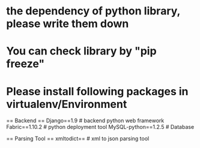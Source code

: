 # the dependency of python library, please write them down
# You can check library by "pip freeze"
# Please install following packages in virtualenv/Environment

== Backend ==
Django==1.9    # backend python web framework
Fabric==1.10.2 # python deployment tool
MySQL-python==1.2.5 # Database

== Parsing Tool ==
xmltodict== # xml to json parsing tool
